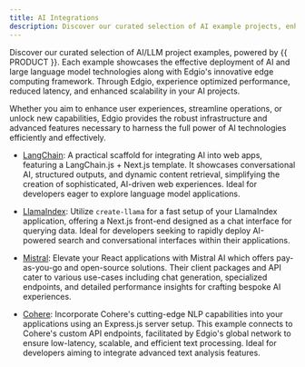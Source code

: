 ```yaml
---
title: AI Integrations
description: Discover our curated selection of AI example projects, enhanced by Edgio's advanced computing solutions, demonstrating the seamless integration of AI and large language model technologies within your production applications.
---
```


Discover our curated selection of AI/LLM project examples, powered by {{ PRODUCT }}. Each example showcases the effective deployment of AI and large language model technologies along with Edgio's innovative edge computing framework. Through Edgio, experience optimized performance, reduced latency, and enhanced scalability in your AI projects.

Whether you aim to enhance user experiences, streamline operations, or unlock new capabilities, Edgio provides the robust infrastructure and advanced features necessary to harness the full power of AI technologies efficiently and effectively.

- [LangChain](/guides/ai_integrations/langchain): A practical scaffold for integrating AI into web apps, featuring a LangChain.js + Next.js template. It showcases conversational AI, structured outputs, and dynamic content retrieval, simplifying the creation of sophisticated, AI-driven web experiences. Ideal for developers eager to explore language model applications.

- [LlamaIndex](/guides/ai_integrations/llamaindex): Utilize `create-llama` for a fast setup of your LlamaIndex application, offering a Next.js front-end designed as a chat interface for querying data. Ideal for developers seeking to rapidly deploy AI-powered search and conversational interfaces within their applications.

- [Mistral](/guides/ai_integrations/mistral): Elevate your React applications with Mistral AI which offers pay-as-you-go and open-source solutions. Their client packages and API cater to various use-cases including chat generation, specialized endpoints, and detailed performance insights for crafting bespoke AI experiences.

- [Cohere](/guides/ai_integrations/cohere): Incorporate Cohere's cutting-edge NLP capabilities into your applications using an Express.js server setup. This example connects to Cohere's custom API endpoints, facilitated by Edgio's global network to ensure low-latency, scalable, and efficient text processing. Ideal for developers aiming to integrate advanced text analysis features.